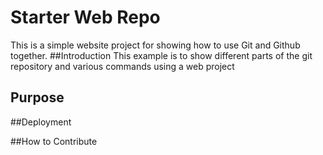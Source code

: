 # Starter Web Repo
This is a simple website project for showing how to use Git and Github together.
##Introduction
This example is to show different parts of the git repository and various commands using a web project

## Purpose
##Deployment

##How to Contribute